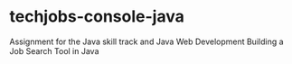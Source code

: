 # techjobs-console-java
Assignment for the Java skill track and Java Web Development
Building a Job Search Tool in Java
